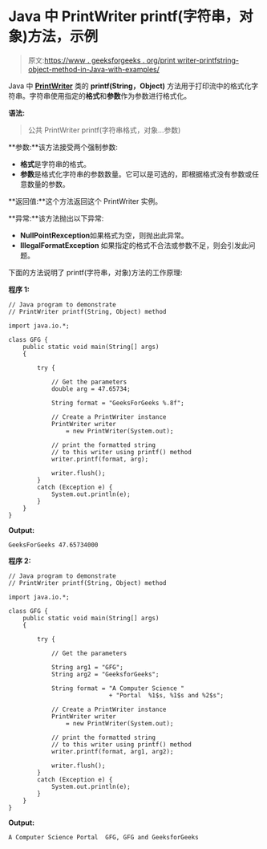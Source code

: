 # Java 中 PrintWriter printf(字符串，对象)方法，示例

> 原文:[https://www . geeksforgeeks . org/print writer-printfstring-object-method-in-Java-with-examples/](https://www.geeksforgeeks.org/printwriter-printfstring-object-method-in-java-with-examples/)

Java 中 **[PrintWriter](https://www.geeksforgeeks.org/java-io-printwriter-class-java-set-1/)** 类的 **printf(String，Object)** 方法用于打印流中的格式化字符串。字符串使用指定的**格式**和**参数**作为参数进行格式化。

**语法:**

> 公共 PrintWriter printf(字符串格式，对象…参数)

**参数:**该方法接受两个强制参数:

*   **格式**是字符串的格式。
*   **参数**是格式化字符串的参数数量。它可以是可选的，即根据格式没有参数或任意数量的参数。

**返回值:**这个方法返回这个 PrintWriter 实例。

**异常:**该方法抛出以下异常:

*   **NullPointRexception**如果格式为空，则抛出此异常。
*   **IllegalFormatException** 如果指定的格式不合法或参数不足，则会引发此问题。

下面的方法说明了 printf(字符串，对象)方法的工作原理:

**程序 1:**

```
// Java program to demonstrate
// PrintWriter printf(String, Object) method

import java.io.*;

class GFG {
    public static void main(String[] args)
    {

        try {

            // Get the parameters
            double arg = 47.65734;

            String format = "GeeksForGeeks %.8f";

            // Create a PrintWriter instance
            PrintWriter writer
                = new PrintWriter(System.out);

            // print the formatted string
            // to this writer using printf() method
            writer.printf(format, arg);

            writer.flush();
        }
        catch (Exception e) {
            System.out.println(e);
        }
    }
}
```

**Output:**

```
GeeksForGeeks 47.65734000

```

**程序 2:**

```
// Java program to demonstrate
// PrintWriter printf(String, Object) method

import java.io.*;

class GFG {
    public static void main(String[] args)
    {

        try {

            // Get the parameters

            String arg1 = "GFG";
            String arg2 = "GeeksforGeeks";

            String format = "A Computer Science "
                            + "Portal  %1$s, %1$s and %2$s";

            // Create a PrintWriter instance
            PrintWriter writer
                = new PrintWriter(System.out);

            // print the formatted string
            // to this writer using printf() method
            writer.printf(format, arg1, arg2);

            writer.flush();
        }
        catch (Exception e) {
            System.out.println(e);
        }
    }
}
```

**Output:**

```
A Computer Science Portal  GFG, GFG and GeeksforGeeks

```